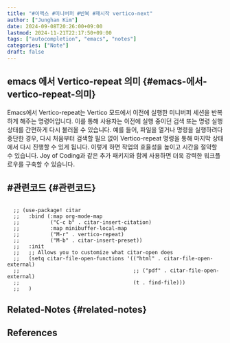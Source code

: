 ```yaml
---
title: "#이맥스 #미니버퍼 #반복 #재시작 vertico-next"
author: ["Junghan Kim"]
date: 2024-09-08T20:26:00+09:00
lastmod: 2024-11-21T22:17:50+09:00
tags: ["autocompletion", "emacs", "notes"]
categories: ["Note"]
draft: false
---
```


## emacs 에서 Vertico-repeat 의미 {#emacs-에서-vertico-repeat-의미}

Emacs에서 Vertico-repeat는 Vertico 모드에서 이전에 실행한 미니버퍼 세션을 반복하게 해주는 명령어입니다. 이를 통해 사용자는 이전에 실행 중이던 검색 또는 명령 실행 상태를 간편하게 다시 불러올 수 있습니다. 예를 들어, 파일을 열거나 명령을 실행하려다 중단한 경우, 다시 처음부터 검색할 필요 없이 Vertico-repeat 명령을 통해 마지막 상태에서 다시 진행할 수 있게 됩니다. 이렇게 하면 작업의 효율성을 높이고 시간을 절약할 수 있습니다. Joy of Coding과 같은 추가 패키지와 함께 사용하면 더욱 강력한 워크플로우를 구축할 수 있습니다.


## #관련코드 {#관련코드}

```elisp

  ;; (use-package! citar
  ;;   :bind (:map org-mode-map
  ;;          ("C-c b" . citar-insert-citation)
  ;;          :map minibuffer-local-map
  ;;          ("M-r" . vertico-repeat)
  ;;          ("M-b" . citar-insert-preset))
  ;;   :init
  ;;   ;; Allows you to customize what citar-open does
  ;;   (setq citar-file-open-functions '(("html" . citar-file-open-external)
  ;;                                     ;; ("pdf" . citar-file-open-external)
  ;;                                     (t . find-file)))
  ;;   )

```


## Related-Notes {#related-notes}

## References

<style>.csl-entry{text-indent: -1.5em; margin-left: 1.5em;}</style><div class="csl-bib-body">
</div>
